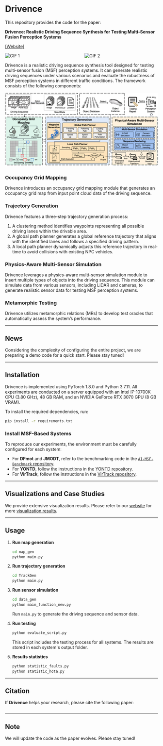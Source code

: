 # Drivence

This repository provides the code for the paper:

**Drivence: Realistic Driving Sequence Synthesis for Testing Multi-Sensor Fusion Perception Systems**

[[Website]](https://sites.google.com/view/drivence)

[//]: # (![]&#40;https://github.com/853108389/drivence_test/blob/main/src/0_110_pic_labels_gen_virmot.gif&#41;  )

[//]: # (![]&#40;https://github.com/853108389/drivence_test/blob/main/src/0_110_pc_labels_gen_virmot.gif&#41;)

<div style="display: flex; justify-content: space-between;">
  <img src="https://github.com/853108389/drivence_test/blob/main/src/0_110_pic_labels_gen_virmot.gif" alt="GIF 1" width="48%">
  <img src="https://github.com/853108389/drivence_test/blob/main/src/0_110_pc_labels_gen_virmot.gif" alt="GIF 2" width="48%">
</div>


Drivence is a realistic driving sequence synthesis tool designed for testing multi-sensor fusion (MSF) perception systems. It can generate realistic driving sequences under various scenarios and evaluate the robustness of MSF perception systems in different traffic conditions. The framework consists of the following components:

![](https://github.com/853108389/drivence_test/blob/main/src/workflow.png)

### **Occupancy Grid Mapping**  
Drivence introduces an occupancy grid mapping module that generates an occupancy grid map from input point cloud data of the driving sequence.

### **Trajectory Generation**  
Drivence features a three-step trajectory generation process:  
1. A clustering method identifies waypoints representing all possible driving lanes within the drivable area.  
2. A global path planner generates a global reference trajectory that aligns with the identified lanes and follows a specified driving pattern.  
3. A local path planner dynamically adjusts this reference trajectory in real-time to avoid collisions with existing NPC vehicles.

### **Physics-Aware Multi-Sensor Simulation**  
Drivence leverages a physics-aware multi-sensor simulation module to insert multiple types of objects into the driving sequence. This module can simulate data from various sensors, including LiDAR and cameras, to generate realistic sensor data for testing MSF perception systems.

### **Metamorphic Testing**  
Drivence utilizes metamorphic relations (MRs) to develop test oracles that automatically assess the system’s performance.

---

## **News**  
Considering the complexity of configuring the entire project, we are preparing a demo code for a quick start. Please stay tuned!

---

## **Installation**

Drivence is implemented using PyTorch 1.8.0 and Python 3.7.11. All experiments are conducted on a server equipped with an Intel i7-10700K CPU (3.80 GHz), 48 GB RAM, and an NVIDIA GeForce RTX 3070 GPU (8 GB VRAM).

To install the required dependencies, run:

```bash
pip install -r requirements.txt
```

### **Install MSF-Based Systems**

To reproduce our experiments, the environment must be carefully configured for each system:  
- For **DFmot** and **JMODT**, refer to the benchmarking code in the [`AI-MSF-Benchmark` repository](https://sites.google.com/view/ai-msf-benchmark/benchmark).  
- For **YONTD**, follow the instructions in the [YONTD repository](https://github.com/wangxiyang2022/YONTD-MOT).  
- For **VirTrack**, follow the instructions in the [VirTrack repository](https://github.com/hailanyi/3D-Multi-Object-Tracker).

---

## **Visualizations and Case Studies**  

We provide extensive visualization results. Please refer to our [website](https://sites.google.com/view/drivence/experiment/faults-visualization) for more [visualization results](https://sites.google.com/view/drivence/data-visualization).

---

## **Usage**

1. **Run map generation**  
    ```bash
    cd map_gen
    python main.py
    ```

2. **Run trajectory generation**  
    ```bash
    cd TrackGen
    python main.py
    ```

3. **Run sensor simulation**  
    ```bash
    cd data_gen
    python main_function_new.py
    ```
    Run `main.py` to generate the driving sequence and sensor data.

4. **Run testing**  
    ```bash
    python evaluate_script.py
    ```
    This script includes the testing process for all systems. The results are stored in each system's output folder.

5. **Results statistics**  
    ```bash
    python statistic_faults.py
    python statistic_hota.py
    ```

---

## **Citation**

If **Drivence** helps your research, please cite the following paper:

```bibtex

```

---

## **Note**

We will update the code as the paper evolves. Please stay tuned!
